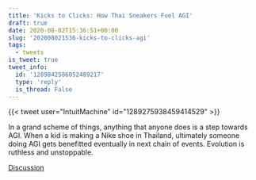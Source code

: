 ```yaml
---
title: 'Kicks to Clicks: How Thai Sneakers Fuel AGI'
draft: true
date: 2020-08-02T15:36:51+00:00
slug: '202008021536-kicks-to-clicks-agi'
tags:
  - tweets
is_tweet: true
tweet_info:
  id: '1289842586052489217'
  type: 'reply'
  is_thread: False
---
```




{{< tweet user="IntuitMachine" id="1289275938459414529" >}}

In a grand scheme of things, anything that anyone does is a step towards AGI. When a kid is making a Nike shoe in Thailand, ultimately someone doing AGI gets benefitted eventually in next chain of events. Evolution is ruthless and unstoppable.

[Discussion](https://x.com/sytelus/status/1289842586052489217)
